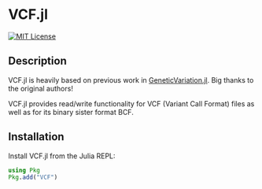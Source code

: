 # VCF.jl

[![MIT License](https://img.shields.io/badge/license-MIT-green.svg?style=flat-square)](https://github.com/rasmushenningsson/VCF.jl/blob/master/LICENSE)

<!--
[![Stable documentation](https://img.shields.io/badge/docs-stable-blue.svg?style=flat-square)](https://biojulia.github.io/VCF.jl/stable)
[![Latest documentation](https://img.shields.io/badge/docs-latest-blue.svg?style=flat-square)](https://biojulia.github.io/VCF.jl/latest)
-->

## Description

VCF.jl is heavily based on previous work in [GeneticVariation.jl](https://github.com/BioJulia/GeneticVariation.jl).
Big thanks to the original authors!

VCF.jl provides read/write functionality for VCF (Variant Call Format) files as
well as for its binary sister format BCF.


## Installation

Install VCF.jl from the Julia REPL:

```julia
using Pkg
Pkg.add("VCF")
```
